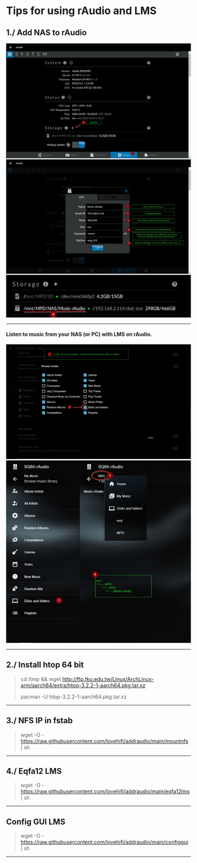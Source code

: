 # Tips for using rAudio and LMS
## 1./ Add NAS to rAudio
![Screenshot](001.jpg)
![Screenshot](002a.jpg)
![Screenshot](003.jpg)
>
--------
>
#### Listen to music from your NAS (or PC) with LMS on rAudio.
![Screenshot](004.jpg)
![Screenshot](005.jpg)
>
-------
>
## 2./ Install htop 64 bit
>
> cd /tmp && wget http://ftp.tku.edu.tw/Linux/ArchLinux-arm/aarch64/extra/htop-3.2.2-1-aarch64.pkg.tar.xz
>
> pacman -U htop-3.2.2-1-aarch64.pkg.tar.xz
>
-----------------
## 3./ NFS IP in fstab
>
> wget -O - https://raw.githubusercontent.com/lovehifi/addraudio/main/mountnfs | sh
>
-----------------
## 4./ Eqfa12 LMS
>
> wget -O - https://raw.githubusercontent.com/lovehifi/addraudio/main/eqfa12lms | sh
>
-----------------
## Config GUI LMS
>
> wget -O - https://raw.githubusercontent.com/lovehifi/addraudio/main/configgui | sh
>
-----------------
